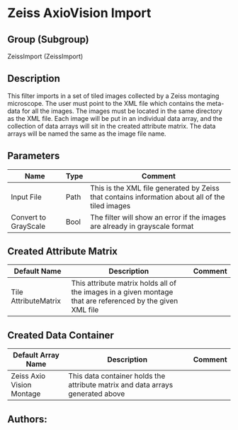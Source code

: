 Zeiss AxioVision Import 
=====

## Group (Subgroup) ##

ZeissImport (ZeissImport)


## Description ##

This filter imports in a set of tiled images collected by a Zeiss montaging microscope. The user must point to the XML file which contains the meta-data for all the images. The images must be located in the same directory as the XML file. Each image will be put in an individual data array, and the collection of data arrays will sit in the created attribute matrix. The data arrays will be named the same as the image file name. 

## Parameters ##

| Name             | Type | Comment |
|------------------|------|----|
| Input File | Path | This is the XML file generated by Zeiss that contains information about all of the tiled images |
| Convert to GrayScale | Bool | The filter will show an error if the images are already in grayscale format |


## Created Attribute Matrix ##

| Default Name | Description | Comment |
|--------------------|-------------|---------|
| Tile AttributeMatrix           | This attribute matrix holds all of the images in a given montage that are referenced by the given XML file      |    |

## Created Data Container ##

| Default Array Name | Description | Comment |
|--------------------|-------------|---------|
| Zeiss Axio Vision Montage           |This data container holds the attribute matrix and data arrays generated above  |    |



## Authors: ##










